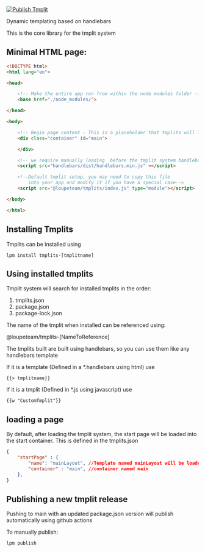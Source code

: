 [![Publish Tmplit](https://github.com/loupeteam/tmplits/actions/workflows/npm-publish-github-packages.yml/badge.svg)](https://github.com/loupeteam/tmplits/actions/workflows/npm-publish-github-packages.yml)

Dynamic templating based on handlebars

This is the core library for the tmplit system

## Minimal HTML page:

```HTML
<!DOCTYPE html>
<html lang="en">

<head>

	<!-- Make the entire app run from within the node modules folder -->
	<base href="./node_modules/">

</head>

<body>

	<!-- Begin page content - This is a placeholder that tmplits will load the page into after loading-->
	<div class="container" id="main">

	</div>

	<!-- we require manually loading  before the tmplit system handlebars -->
	<script src="handlebars/dist/handlebars.min.js" ></script>

	<!--Default tmplit setup, you may need to copy this file 
		into your app and modify it if you have a special case-->
	<script src="@loupeteam/tmplits/index.js" type="module"></script>

</body>

</html>

```

## Installing Tmplits 
Tmplits can be installed using 
```
lpm install tmplits-[tmplitname]
```

## Using installed tmplits
Tmplit system will search for installed tmplits in the order:

1. tmplits.json
1. package.json
1. package-lock.json

The name of the tmplit when installed can be referenced using:

@loupeteam/tmplits-[NameToReference]

The tmplits built are built using handlebars, so you can use them like any handlebars template

If it is a template (Defined in a *.handlebars using html) use

```
{{> tmplitname}}
```

If it is a tmplit (Defined in *.js using javascript) use

```
{{w "CustomTmplit"}}
```

## loading a page

By default, after loading the tmplit system, the start page will be loaded into the start container. This is defined in the tmplits.json

```JSON
{
    "startPage" : {
        "name": "mainLayout", //Template named mainLayout will be loaded into the
        "container" : "main", //container named main
    },
}
```

## Publishing a new tmplit release
Pushing to main with an updated package.json version will publish automatically using github actions

To manually publish:
```
lpm publish
```
